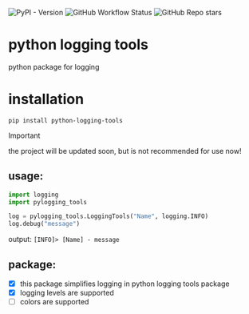 ![PyPI - Version](https://img.shields.io/pypi/v/python-logging-tools)
![GitHub Workflow Status](https://github.com/MGS-Daniil/python-logging-tools/actions/workflows/python-app.yml/badge.svg)
![GitHub Repo stars](https://img.shields.io/github/stars/MGS-Daniil/python-logging-tools)
# python logging tools
python package for logging

# installation
```commandline
pip install python-logging-tools
```

> [!IMPORTANT]  
> the project will be updated soon, but is not recommended for use now!

## usage:

```python
import logging
import pylogging_tools

log = pylogging_tools.LoggingTools("Name", logging.INFO)
log.debug("message")
```
output:
`[INFO]> [Name] - message`

## package:
- [x] this package simplifies logging in python
logging tools package
- [x] logging levels are supported
- [ ] colors are supported
